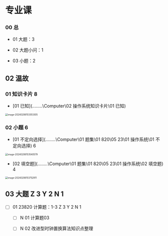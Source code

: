 # 专业课

### 00 总

* 01 大题：3

* 02 大题小问：1
* 03 小题：2



## 02 温故

 

### 01 知识卡片 8

*  [01 已知](..\..\..\..\Computer\02 操作系统知识卡片\01 已知) 

<img src="https://cvp.oss-cn-shanghai.aliyuncs.com/picgo/202402061533371.png" alt="image-20240206153353305" style="zoom:50%;" />



### 02 小题 6

*  [01 不定向选择](..\..\..\..\Computer\01 题集\01 820\05 23\01 操作系统\01 不定向选择)  6

<img src="https://cvp.oss-cn-shanghai.aliyuncs.com/picgo/202402061535630.png" alt="image-20240206153540579" style="zoom:50%;" />

*  [02 填空题](..\..\..\..\Computer\01 题集\01 820\05 23\01 操作系统\02 填空题)  4

  <img src="https://cvp.oss-cn-shanghai.aliyuncs.com/picgo/202402061537960.png" alt="image-20240206153752911" style="zoom:50%;" />

## 03 大题 Z 3 Y 2 N 1

- [ ] 01 23820 计算题：1-3 Z 3 Y 2 N 1
  - [ ] N 01 计算题03 
  - [ ] N 02 改进型时钟置换算法知识点整理





